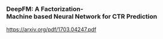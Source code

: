 



### DeepFM: A Factorization-Machine based Neural Network for CTR Prediction

https://arxiv.org/pdf/1703.04247.pdf
